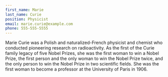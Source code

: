 ```yaml
---
first_name: Marie
last_name: Curie
position: Physicist
email: marie.curie@example.com
phone: 555-555-5555
---
```


Marie Curie was a Polish and naturalized-French physicist and chemist who conducted pioneering research on radioactivity. As the first of the Curie family legacy of five Nobel Prizes, she was the first woman to win a Nobel Prize, the first person and the only woman to win the Nobel Prize twice, and the only person to win the Nobel Prize in two scientific fields. She was the first woman to become a professor at the University of Paris in 1906.

